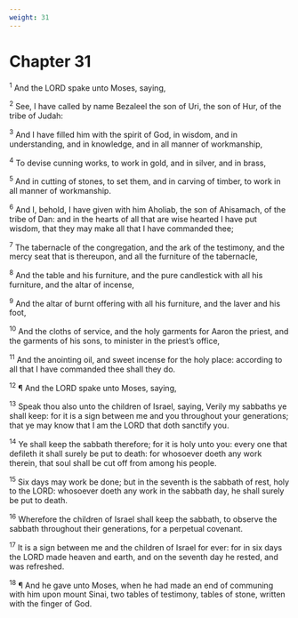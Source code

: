 ```yaml
---
weight: 31
---
```


# Chapter 31

<sup>1</sup> And the LORD spake unto Moses, saying, 

<sup>2</sup> See, I have called by name Bezaleel the son of Uri, the son of Hur, of the tribe of Judah: 

<sup>3</sup> And I have filled him with the spirit of God, in wisdom, and in understanding, and in knowledge, and in all manner of workmanship, 

<sup>4</sup> To devise cunning works, to work in gold, and in silver, and in brass, 

<sup>5</sup> And in cutting of stones, to set them, and in carving of timber, to work in all manner of workmanship. 

<sup>6</sup> And I, behold, I have given with him Aholiab, the son of Ahisamach, of the tribe of Dan: and in the hearts of all that are wise hearted I have put wisdom, that they may make all that I have commanded thee; 

<sup>7</sup> The tabernacle of the congregation, and the ark of the testimony, and the mercy seat that is thereupon, and all the furniture of the tabernacle, 

<sup>8</sup> And the table and his furniture, and the pure candlestick with all his furniture, and the altar of incense, 

<sup>9</sup> And the altar of burnt offering with all his furniture, and the laver and his foot, 

<sup>10</sup> And the cloths of service, and the holy garments for Aaron the priest, and the garments of his sons, to minister in the priest’s office, 

<sup>11</sup> And the anointing oil, and sweet incense for the holy place: according to all that I have commanded thee shall they do. 

<sup>12</sup> ¶ And the LORD spake unto Moses, saying, 

<sup>13</sup> Speak thou also unto the children of Israel, saying, Verily my sabbaths ye shall keep: for it is a sign between me and you throughout your generations; that ye may know that I am the LORD that doth sanctify you. 

<sup>14</sup> Ye shall keep the sabbath therefore; for it is holy unto you: every one that defileth it shall surely be put to death: for whosoever doeth any work therein, that soul shall be cut off from among his people. 

<sup>15</sup> Six days may work be done; but in the seventh is the sabbath of rest, holy to the LORD: whosoever doeth any work in the sabbath day, he shall surely be put to death. 

<sup>16</sup> Wherefore the children of Israel shall keep the sabbath, to observe the sabbath throughout their generations, for a perpetual covenant. 

<sup>17</sup> It is a sign between me and the children of Israel for ever: for in six days the LORD made heaven and earth, and on the seventh day he rested, and was refreshed. 

<sup>18</sup> ¶ And he gave unto Moses, when he had made an end of communing with him upon mount Sinai, two tables of testimony, tables of stone, written with the finger of God. 



